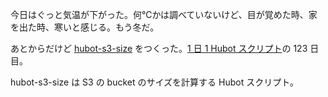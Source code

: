 今日はぐっと気温が下がった。何℃かは調べていないけど、目が覚めた時、家を出た時、寒いと感じる。もう冬だ。

あとからだけど [hubot-s3-size][gh:bouzuya/hubot-s3-size] をつくった。[1 日 1 Hubot スクリプト][hubot-script-per-day]の 123 日目。

hubot-s3-size は S3 の bucket のサイズを計算する Hubot スクリプト。

[gh:bouzuya/hubot-s3-size]: https://github.com/bouzuya/hubot-s3-size
[hubot-script-per-day]: http://blog.bouzuya.net/posts?tags=hubot-script-per-day
